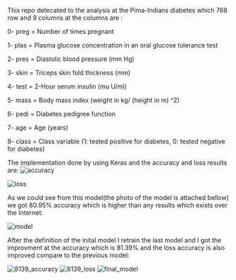 This repo detecated to the analysis at the Pima-Indians diabetes which 768 row and 9 columns at the columns are :

0- preg = Number of times pregnant

1- plas = Plasma glucose concentration in an oral glucose tolerance test

2- pres = Diastolic blood pressure (mm Hg)

3- skin = Triceps skin fold thickness (mm)

4- test = 2-Hour serum insulin (mu U/ml)

5- mass = Body mass index (weight in kg/ (height in m) ^2)

6- pedi = Diabetes pedigree function

7- age = Age (years)

8- class = Class variable (1: tested positive for diabetes, 0: tested negative for diabetes)


The implementation done by using Keras and the accuracy and loss results are: 
![accuracy](https://user-images.githubusercontent.com/23243761/52522051-a2c89080-2c80-11e9-8d0b-ce96458d1fb5.png)

![loss](https://user-images.githubusercontent.com/23243761/52522082-02bf3700-2c81-11e9-9f39-2e25b22ba034.png)

As we could see from this model(the photo of the model is attached bellow) we got 80.95% accuracy which is higher than any results which exists over the Internet:

![model](https://user-images.githubusercontent.com/23243761/52522133-7103f980-2c81-11e9-8802-5725e03df720.png)


After the definition of the inital model I retrain the last model and I got the improvment at the accuracy which is 81.39% and the loss accuracy is also improved compare to the previous model:

![8139_accuracy](https://user-images.githubusercontent.com/23243761/52522167-e1ab1600-2c81-11e9-9592-0f611bbe45c5.png)
![8139_loss](https://user-images.githubusercontent.com/23243761/52522169-e1ab1600-2c81-11e9-82df-edcfc0b91da1.png)
![final_model](https://user-images.githubusercontent.com/23243761/52522170-e1ab1600-2c81-11e9-9050-514ce8897989.png)




